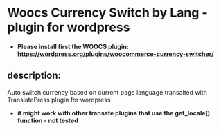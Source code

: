 # Woocs Currency Switch by Lang - plugin for wordpress

* **Please install first the WOOCS plugin: https://wordpress.org/plugins/woocommerce-currency-switcher/**

## description: 
Auto switch currency based on current page language transalted with TranslatePress plugin for wordpress

* **it might work with other transate plugins that use the get_locale() function - not tested**
